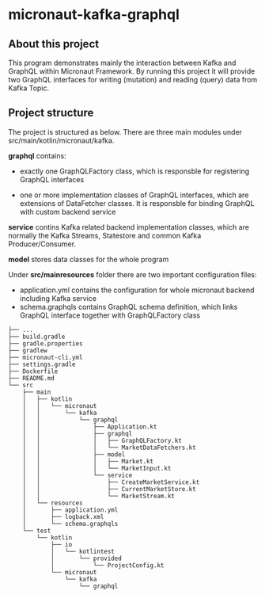 # micronaut-kafka-graphql

## About this project
This program demonstrates mainly the interaction between Kafka and GraphQL within Micronaut Framework. By running this project it will provide two GraphQL interfaces for writing (mutation) and reading (query) data from Kafka Topic.

## Project structure
The project is structured as below. There are three main modules under src/main/kotlin/micronaut/kafka.


**graphql** contains:

* exactly one GraphQLFactory class, which is responsble for registering GraphQL interfaces

* one or more implementation classes of GraphQL interfaces, which are extensions of DataFetcher classes. It is responsble for binding GraphQL with custom backend service

**service** contins Kafka related backend implementation classes, which are normally the Kafka Streams, Statestore and common Kafka Producer/Consumer.

**model** stores data classes for the whole program

Under **src/mainresources** folder there are two important configuration files:

* application.yml contains the configuration for whole micronaut backend including Kafka service
* schema.graphqls contains GraphQL schema definition, which links GraphQL interface together with GraphQLFactory class

```
├── ...
├── build.gradle
├── gradle.properties
├── gradlew
├── micronaut-cli.yml
├── settings.gradle
├── Dockerfile
├── README.md
└── src
    ├── main
    │   ├── kotlin
    │   │   └── micronaut
    │   │       └── kafka
    │   │           └── graphql
    │   │               ├── Application.kt
    │   │               ├── graphql
    │   │               │   ├── GraphQLFactory.kt
    │   │               │   └── MarketDataFetchers.kt
    │   │               ├── model
    │   │               │   ├── Market.kt
    │   │               │   └── MarketInput.kt
    │   │               └── service
    │   │                   ├── CreateMarketService.kt
    │   │                   ├── CurrentMarketStore.kt
    │   │                   └── MarketStream.kt
    │   └── resources
    │       ├── application.yml
    │       ├── logback.xml
    │       └── schema.graphqls
    └── test
        └── kotlin
            ├── io
            │   └── kotlintest
            │       └── provided
            │           └── ProjectConfig.kt
            └── micronaut
                └── kafka
                    └── graphql
```

